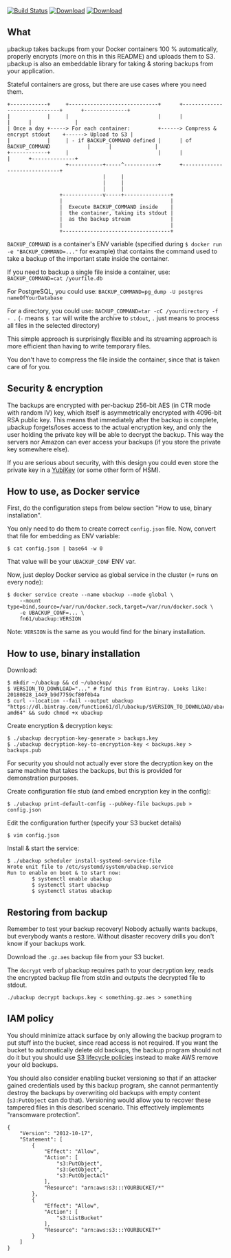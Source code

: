 [![Build Status](https://img.shields.io/travis/function61/ubackup.svg?style=for-the-badge)](https://travis-ci.org/function61/ubackup)
[![Download](https://img.shields.io/bintray/v/function61/dl/ubackup.svg?style=for-the-badge&label=Download)](https://bintray.com/function61/dl/ubackup/_latestVersion#files)
[![Download](https://img.shields.io/docker/pulls/fn61/ubackup.svg?style=for-the-badge)](https://hub.docker.com/r/fn61/ubackup/)

What
----

µbackup takes backups from your Docker containers 100 % automatically, properly encrypts
(more on this in this README) and uploads them to S3. µbackup is also an embeddable library
for taking & storing backups from your application.

Stateful containers are gross, but there are use cases where you need them.

```
+------------+     +-----------------------------+      +------------------------------+      +--------------+
|            |     |                             |      |                              |      |              |
| Once a day +-----> For each container:         +------> Compress & encrypt stdout    +------> Upload to S3 |
|            |     | - if BACKUP_COMMAND defined |      | of BACKUP_COMMAND            |      |              |
+------------+     |                             |      |                              |      +--------------+
                   +-----------+-----^-----------+      +------------------------------+
                               |     |
                               |     |
                               |     |
                 +-------------v-----+---------------+
                 |                                   |
                 |  Execute BACKUP_COMMAND inside    |
                 |  the container, taking its stdout |
                 |  as the backup stream             |
                 |                                   |
                 +-----------------------------------+
```

`BACKUP_COMMAND` is a container's ENV variable (specified during
`$ docker run -e "BACKUP_COMMAND=..."` for example) that contains the command used to take
a backup of the important state inside the container.

If you need to backup a single file inside a container, use: `BACKUP_COMMAND=cat /yourfile.db`

For PostgreSQL, you could use: `BACKUP_COMMAND=pg_dump -U postgres nameOfYourDatabase`

For a directory, you could use: `BACKUP_COMMAND=tar -cC /yourdirectory -f - .` (`-` means
`$ tar` will write the archive to `stdout`, `.` just means to process all files in the
selected directory)

This simple approach is surprisingly flexible and its streaming approach is more efficient
than having to write temporary files.

You don't have to compress the file inside the container, since that is taken care of for you.


Security & encryption
---------------------

The backups are encrypted with per-backup 256-bit AES (in CTR mode with random IV)
key, which itself is asymmetrically encrypted with 4096-bit RSA public key. This means
that immediately after the backup is complete, µbackup forgets/loses access to the actual
encryption key, and only the user holding the private key will be able to decrypt the
backup. This way the servers nor Amazon can ever access your backups (if you store the
private key somewhere else).

If you are serious about security, with this design you could even store the private key
in a [YubiKey](https://www.yubico.com/) (or some other form of HSM).


How to use, as Docker service
-----------------------------

First, do the configuration steps from below section "How to use, binary installation".

You only need to do them to create correct `config.json` file. Now, convert that file for
embedding as ENV variable:

```
$ cat config.json | base64 -w 0
```

That value will be your `UBACKUP_CONF` ENV var.

Now, just deploy Docker service as global service in the cluster (= runs on every node):

```
$ docker service create --name ubackup --mode global \
	--mount type=bind,source=/var/run/docker.sock,target=/var/run/docker.sock \
	-e UBACKUP_CONF=... \
	fn61/ubackup:VERSION
```

Note: `VERSION` is the same as you would find for the binary installation.


How to use, binary installation
-------------------------------

Download:

```
$ mkdir ~/ubackup && cd ~/ubackup/
$ VERSION_TO_DOWNLOAD="..." # find this from Bintray. Looks like: 20180828_1449_b9d7759cf80f0b4a
$ curl --location --fail --output ubackup "https://dl.bintray.com/function61/dl/ubackup/$VERSION_TO_DOWNLOAD/ubackup_linux-amd64" && sudo chmod +x ubackup
```

Create encryption & decryption keys:

```
$ ./ubackup decryption-key-generate > backups.key
$ ./ubackup decryption-key-to-encryption-key < backups.key > backups.pub
```

For security you should not actually ever store the decryption key on the same machine
that takes the backups, but this is provided for demonstration purposes.

Create configuration file stub (and embed encryption key in the config):

```
$ ./ubackup print-default-config --pubkey-file backups.pub > config.json
```

Edit the configuration further (specify your S3 bucket details)

```
$ vim config.json
```

Install & start the service:

```
$ ./ubackup scheduler install-systemd-service-file
Wrote unit file to /etc/systemd/system/ubackup.service
Run to enable on boot & to start now:
        $ systemctl enable ubackup
        $ systemctl start ubackup
        $ systemctl status ubackup
```


Restoring from backup
---------------------

Remember to test your backup recovery! Nobody actually wants backups, but everybody wants
a restore. Without disaster recovery drills you don't know if your backups work.

Download the `.gz.aes` backup file from your S3 bucket.

The `decrypt` verb of µbackup requires path to your decryption key, reads the encrypted
backup file from stdin and outputs the decrypted file to stdout.

```
./ubackup decrypt backups.key < something.gz.aes > something
```


IAM policy
----------

You should minimize attack surface by only allowing the backup program to put stuff into
the bucket, since read access is not required. If you want the bucket to automatically delete
old backups, the backup program should not do it but you should use
[S3 lifecycle policies](https://docs.aws.amazon.com/AmazonS3/latest/dev/object-lifecycle-mgmt.html)
instead to make AWS remove your old backups.

You should also consider enabling bucket versioning so that if an attacker gained
credentials used by this backup program, she cannot permantently destroy the backups by
overwriting old backups with empty content (`s3:PutObject` can do that). Versioning would
allow you to recover these tampered files in this described scenario. This effectively
implements "ransomware protection".

```
{
    "Version": "2012-10-17",
    "Statement": [
        {
            "Effect": "Allow",
            "Action": [
                "s3:PutObject",
                "s3:GetObject",
                "s3:PutObjectAcl"
            ],
            "Resource": "arn:aws:s3:::YOURBUCKET/*"
        },
        {
            "Effect": "Allow",
            "Action": [
                "s3:ListBucket"
            ],
            "Resource": "arn:aws:s3:::YOURBUCKET*"
        }
    ]
}
```

